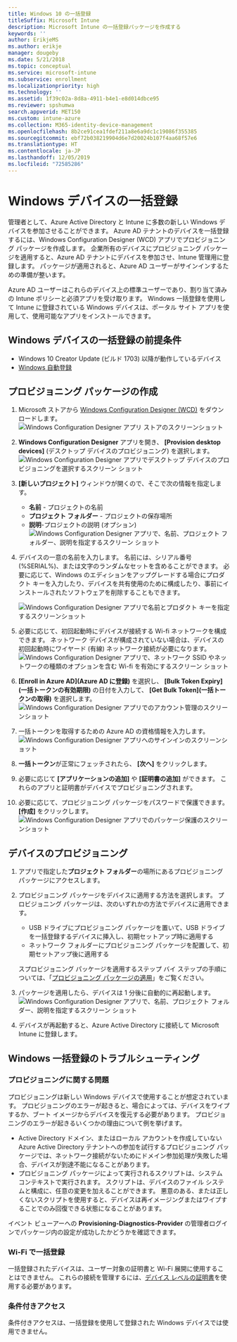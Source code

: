 ```yaml
---
title: Windows 10 の一括登録
titleSuffix: Microsoft Intune
description: Microsoft Intune の一括登録パッケージを作成する
keywords: ''
author: ErikjeMS
ms.author: erikje
manager: dougeby
ms.date: 5/21/2018
ms.topic: conceptual
ms.service: microsoft-intune
ms.subservice: enrollment
ms.localizationpriority: high
ms.technology: ''
ms.assetid: 1f39c02a-8d8a-4911-b4e1-e8d014dbce95
ms.reviewer: spshumwa
search.appverid: MET150
ms.custom: intune-azure
ms.collection: M365-identity-device-management
ms.openlocfilehash: 8b2ce91cea1fdef211a8e6a9dc1c19086f355385
ms.sourcegitcommit: ebf72b038219904d6e7d20024b107f4aa68f57e6
ms.translationtype: HT
ms.contentlocale: ja-JP
ms.lasthandoff: 12/05/2019
ms.locfileid: "72585286"
---
```

# <a name="bulk-enrollment-for-windows-devices"></a>Windows デバイスの一括登録

管理者として、Azure Active Directory と Intune に多数の新しい Windows デバイスを参加させることができます。 Azure AD テナントのデバイスを一括登録するには、Windows Configuration Designer (WCD) アプリでプロビジョニング パッケージを作成します。 企業所有のデバイスにプロビジョニング パッケージを適用すると、Azure AD テナントにデバイスを参加させ、Intune 管理用に登録します。 パッケージが適用されると、Azure AD ユーザーがサインインするための準備が整います。

Azure AD ユーザーはこれらのデバイス上の標準ユーザーであり、割り当て済みの Intune ポリシーと必須アプリを受け取ります。 Windows 一括登録を使用して Intune に登録されている Windows デバイスは、ポータル サイト アプリを使用して、使用可能なアプリをインストールできます。 

## <a name="prerequisites-for-windows-devices-bulk-enrollment"></a>Windows デバイスの一括登録の前提条件

- Windows 10 Creator Update (ビルド 1703) 以降が動作しているデバイス
- [Windows 自動登録](windows-enroll.md#enable-windows-10-automatic-enrollment)

## <a name="create-a-provisioning-package"></a>プロビジョニング パッケージの作成

1. Microsoft ストアから [Windows Configuration Designer (WCD)](https://www.microsoft.com/store/apps/9nblggh4tx22) をダウンロードします。
   ![Windows Configuration Designer アプリ ストアのスクリーンショット](./media/windows-bulk-enroll/bulk-enroll-store.png)

2. **Windows Configuration Designer** アプリを開き、 **[Provision desktop devices]** (デスクトップ デバイスのプロビジョニング) を選択します。
   ![Windows Configuration Designer アプリでデスクトップ デバイスのプロビジョニングを選択するスクリーン ショット](./media/windows-bulk-enroll/bulk-enroll-select.png)

3. **[新しいプロジェクト]** ウィンドウが開くので、そこで次の情報を指定します。
   - **名前** - プロジェクトの名前
   - **プロジェクト フォルダー** - プロジェクトの保存場所
   - **説明**-プロジェクトの説明 (オプション) ![Windows Configuration Designer アプリで、名前、プロジェクト フォルダー、説明を指定するスクリーン ショット](./media/windows-bulk-enroll/bulk-enroll-name.png)

4. デバイスの一意の名前を入力します。 名前には、シリアル番号 (%SERIAL%)、または文字のランダムなセットを含めることができます。 必要に応じて、Windows のエディションをアップグレードする場合にプロダクト キーを入力したり、デバイスを共有使用のために構成したり、事前にインストールされたソフトウェアを削除することもできます。
   
   ![Windows Configuration Designer アプリで名前とプロダクト キーを指定するスクリーンショット](./media/windows-bulk-enroll/bulk-enroll-device.png)

5. 必要に応じて、初回起動時にデバイスが接続する Wi-fi ネットワークを構成できます。  ネットワーク デバイスが構成されていない場合は、デバイスの初回起動時にワイヤード (有線) ネットワーク接続が必要になります。
   ![Windows Configuration Designer アプリで、ネットワーク SSID やネットワークの種類のオプションを含む Wi-fi を有効にするスクリーン ショット](./media/windows-bulk-enroll/bulk-enroll-network.png)

6. **[Enroll in Azure AD]\(Azure AD に登録\)** を選択し、 **[Bulk Token Expiry]\(一括トークンの有効期限\)** の日付を入力して、 **[Get Bulk Token]\(一括トークンの取得\)** を選択します。
   ![Windows Configuration Designer アプリでのアカウント管理のスクリーンショット](./media/windows-bulk-enroll/bulk-enroll-account.png)

7. 一括トークンを取得するための Azure AD の資格情報を入力します。
   ![Windows Configuration Designer アプリへのサインインのスクリーンショット](./media/windows-bulk-enroll/bulk-enroll-cred.png)

8. **一括トークン**が正常にフェッチされたら、 **[次へ]** をクリックします。

9. 必要に応じて **[アプリケーションの追加]** や **[証明書の追加]** ができます。 これらのアプリと証明書がデバイスでプロビジョニングされます。

10. 必要に応じて、プロビジョニング パッケージをパスワードで保護できます。  **[作成]** をクリックします。
    ![Windows Configuration Designer アプリでのパッケージ保護のスクリーンショット](./media/windows-bulk-enroll/bulk-enroll-create.png)

## <a name="provision-devices"></a>デバイスのプロビジョニング

1. アプリで指定した**プロジェクト フォルダー**の場所にあるプロビジョニング パッケージにアクセスします。

2. プロビジョニング パッケージをデバイスに適用する方法を選択します。  プロビジョニング パッケージは、次のいずれかの方法でデバイスに適用できます。
   - USB ドライブにプロビジョニング パッケージを置いて、USB ドライブを一括登録するデバイスに挿入し、初期セットアップ時に適用する
   - ネットワーク フォルダーにプロビジョニング パッケージを配置して、初期セットアップ後に適用する

   スプロビジョニング パッケージを適用するステップ バイ ステップの手順については、「[プロビジョニング パッケージの適用](https://technet.microsoft.com/itpro/windows/configure/provisioning-apply-package)」をご覧ください。

3. パッケージを適用したら、デバイスは 1 分後に自動的に再起動します。
   ![Windows Configuration Designer アプリで、名前、プロジェクト フォルダー、説明を指定するスクリーン ショット](./media/windows-bulk-enroll/bulk-enroll-add.png)

4. デバイスが再起動すると、Azure Active Directory に接続して Microsoft Intune に登録します。

## <a name="troubleshooting-windows-bulk-enrollment"></a>Windows 一括登録のトラブルシューティング

### <a name="provisioning-issues"></a>プロビジョニングに関する問題
プロビジョニングは新しい Windows デバイスで使用することが想定されています。 プロビジョニングのエラーが起きると、場合によっては、デバイスをワイプするか、ブート イメージからデバイスを復元する必要があります。 プロビジョニングのエラーが起きるいくつかの理由について例を挙げます。

- Active Directory ドメイン、またはローカル アカウントを作成していない Azure Active Directory テナントへの参加を試行するプロビジョニング パッケージでは、ネットワーク接続がないためにドメイン参加処理が失敗した場合、デバイスが到達不能になることがあります。
- プロビジョニング パッケージによって実行されるスクリプトは、システム コンテキストで実行されます。 スクリプトは、デバイスのファイル システムと構成に、任意の変更を加えることができます。 悪意のある、または正しくないスクリプトを使用すると、デバイスは再イメージングまたはワイプすることでのみ回復できる状態になることがあります。

イベント ビューアーへの **Provisioning-Diagnostics-Provider** の管理者ログインでパッケージ内の設定が成功したかどうかを確認できます。

### <a name="bulk-enrollment-with-wi-fi"></a>Wi-Fi で一括登録 

一括登録されたデバイスは、ユーザー対象の証明書と Wi-Fi 展開に使用することはできません。 これらの接続を管理するには、[デバイス レベルの証明書](../protect/certificates-configure.md)を使用する必要があります。 

### <a name="conditional-access"></a>条件付きアクセス
条件付きアクセスは、一括登録を使用して登録された Windows デバイスでは使用できません。
